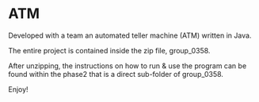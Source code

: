 # ATM
Developed with a team an automated teller machine (ATM) written in Java.

The entire project is contained inside the zip file, group_0358. 

After unzipping, the instructions on how to run & use the program can be found within the phase2 that is a direct sub-folder of group_0358.

Enjoy!
